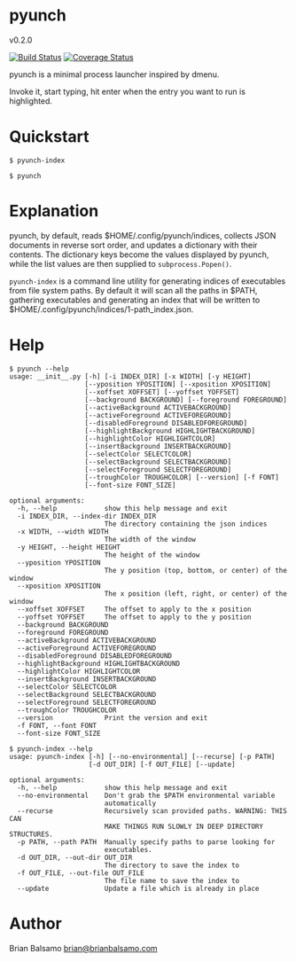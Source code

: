 # pyunch

v0.2.0

[![Build Status](https://travis-ci.org/bnbalsamo/pyunch.svg?branch=master)](https://travis-ci.org/bnbalsamo/pyunch) [![Coverage Status](https://coveralls.io/repos/github/bnbalsamo/pyunch/badge.svg?branch=master)](https://coveralls.io/github/bnbalsamo/pyunch?branch=master)

pyunch is a minimal process launcher inspired by dmenu.

Invoke it, start typing, hit enter when the entry you want to run is highlighted.

# Quickstart

```$ pyunch-index```

```$ pyunch```

# Explanation

pyunch, by default, reads $HOME/.config/pyunch/indices, collects JSON documents in reverse sort order, and updates  a dictionary with their contents. The dictionary keys become the values displayed by pyunch, while the list values are then supplied to ```subprocess.Popen()```.

```pyunch-index``` is a command line utility for generating indices of executables from file system paths. By default it will scan all the paths in $PATH, gathering executables and generating an index that will be written to $HOME/.config/pyunch/indices/1-path_index.json.

# Help

```
$ pyunch --help
usage: __init__.py [-h] [-i INDEX_DIR] [-x WIDTH] [-y HEIGHT]
                   [--yposition YPOSITION] [--xposition XPOSITION]
                   [--xoffset XOFFSET] [--yoffset YOFFSET]
                   [--background BACKGROUND] [--foreground FOREGROUND]
                   [--activeBackground ACTIVEBACKGROUND]
                   [--activeForeground ACTIVEFOREGROUND]
                   [--disabledForeground DISABLEDFOREGROUND]
                   [--highlightBackground HIGHLIGHTBACKGROUND]
                   [--highlightColor HIGHLIGHTCOLOR]
                   [--insertBackground INSERTBACKGROUND]
                   [--selectColor SELECTCOLOR]
                   [--selectBackground SELECTBACKGROUND]
                   [--selectForeground SELECTFOREGROUND]
                   [--troughColor TROUGHCOLOR] [--version] [-f FONT]
                   [--font-size FONT_SIZE]

optional arguments:
  -h, --help            show this help message and exit
  -i INDEX_DIR, --index-dir INDEX_DIR
                        The directory containing the json indices
  -x WIDTH, --width WIDTH
                        The width of the window
  -y HEIGHT, --height HEIGHT
                        The height of the window
  --yposition YPOSITION
                        The y position (top, bottom, or center) of the window
  --xposition XPOSITION
                        The x position (left, right, or center) of the window
  --xoffset XOFFSET     The offset to apply to the x position
  --yoffset YOFFSET     The offset to apply to the y position
  --background BACKGROUND
  --foreground FOREGROUND
  --activeBackground ACTIVEBACKGROUND
  --activeForeground ACTIVEFOREGROUND
  --disabledForeground DISABLEDFOREGROUND
  --highlightBackground HIGHLIGHTBACKGROUND
  --highlightColor HIGHLIGHTCOLOR
  --insertBackground INSERTBACKGROUND
  --selectColor SELECTCOLOR
  --selectBackground SELECTBACKGROUND
  --selectForeground SELECTFOREGROUND
  --troughColor TROUGHCOLOR
  --version             Print the version and exit
  -f FONT, --font FONT
  --font-size FONT_SIZE
```

```
$ pyunch-index --help
usage: pyunch-index [-h] [--no-environmental] [--recurse] [-p PATH]
                    [-d OUT_DIR] [-f OUT_FILE] [--update]

optional arguments:
  -h, --help            show this help message and exit
  --no-environmental    Don't grab the $PATH environmental variable
                        automatically
  --recurse             Recursively scan provided paths. WARNING: THIS CAN
                        MAKE THINGS RUN SLOWLY IN DEEP DIRECTORY STRUCTURES.
  -p PATH, --path PATH  Manually specify paths to parse looking for
                        executables.
  -d OUT_DIR, --out-dir OUT_DIR
                        The directory to save the index to
  -f OUT_FILE, --out-file OUT_FILE
                        The file name to save the index to
  --update              Update a file which is already in place
```

# Author
Brian Balsamo <brian@brianbalsamo.com>
